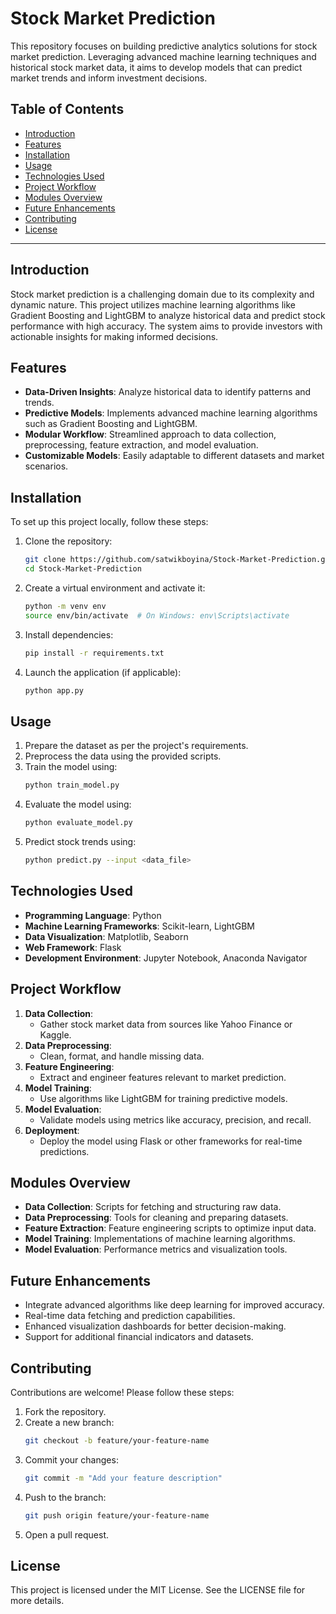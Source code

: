 # Stock Market Prediction

This repository focuses on building predictive analytics solutions for stock market prediction. Leveraging advanced machine learning techniques and historical stock market data, it aims to develop models that can predict market trends and inform investment decisions.

## Table of Contents
- [Introduction](#introduction)
- [Features](#features)
- [Installation](#installation)
- [Usage](#usage)
- [Technologies Used](#technologies-used)
- [Project Workflow](#project-workflow)
- [Modules Overview](#modules-overview)
- [Future Enhancements](#future-enhancements)
- [Contributing](#contributing)
- [License](#license)

---

## Introduction

Stock market prediction is a challenging domain due to its complexity and dynamic nature. This project utilizes machine learning algorithms like Gradient Boosting and LightGBM to analyze historical data and predict stock performance with high accuracy. The system aims to provide investors with actionable insights for making informed decisions.

## Features

- **Data-Driven Insights**: Analyze historical data to identify patterns and trends.
- **Predictive Models**: Implements advanced machine learning algorithms such as Gradient Boosting and LightGBM.
- **Modular Workflow**: Streamlined approach to data collection, preprocessing, feature extraction, and model evaluation.
- **Customizable Models**: Easily adaptable to different datasets and market scenarios.

## Installation

To set up this project locally, follow these steps:

1. Clone the repository:
   ```bash
   git clone https://github.com/satwikboyina/Stock-Market-Prediction.git
   cd Stock-Market-Prediction
   ```
2. Create a virtual environment and activate it:
   ```bash
   python -m venv env
   source env/bin/activate  # On Windows: env\Scripts\activate
   ```
3. Install dependencies:
   ```bash
   pip install -r requirements.txt
   ```
4. Launch the application (if applicable):
   ```bash
   python app.py
   ```

## Usage

1. Prepare the dataset as per the project's requirements.
2. Preprocess the data using the provided scripts.
3. Train the model using:
   ```bash
   python train_model.py
   ```
4. Evaluate the model using:
   ```bash
   python evaluate_model.py
   ```
5. Predict stock trends using:
   ```bash
   python predict.py --input <data_file>
   ```

## Technologies Used

- **Programming Language**: Python
- **Machine Learning Frameworks**: Scikit-learn, LightGBM
- **Data Visualization**: Matplotlib, Seaborn
- **Web Framework**: Flask
- **Development Environment**: Jupyter Notebook, Anaconda Navigator

## Project Workflow

1. **Data Collection**:
   - Gather stock market data from sources like Yahoo Finance or Kaggle.
2. **Data Preprocessing**:
   - Clean, format, and handle missing data.
3. **Feature Engineering**:
   - Extract and engineer features relevant to market prediction.
4. **Model Training**:
   - Use algorithms like LightGBM for training predictive models.
5. **Model Evaluation**:
   - Validate models using metrics like accuracy, precision, and recall.
6. **Deployment**:
   - Deploy the model using Flask or other frameworks for real-time predictions.

## Modules Overview

- **Data Collection**: Scripts for fetching and structuring raw data.
- **Data Preprocessing**: Tools for cleaning and preparing datasets.
- **Feature Extraction**: Feature engineering scripts to optimize input data.
- **Model Training**: Implementations of machine learning algorithms.
- **Model Evaluation**: Performance metrics and visualization tools.

## Future Enhancements

- Integrate advanced algorithms like deep learning for improved accuracy.
- Real-time data fetching and prediction capabilities.
- Enhanced visualization dashboards for better decision-making.
- Support for additional financial indicators and datasets.

## Contributing

Contributions are welcome! Please follow these steps:

1. Fork the repository.
2. Create a new branch:
   ```bash
   git checkout -b feature/your-feature-name
   ```
3. Commit your changes:
   ```bash
   git commit -m "Add your feature description"
   ```
4. Push to the branch:
   ```bash
   git push origin feature/your-feature-name
   ```
5. Open a pull request.

## License

This project is licensed under the MIT License. See the LICENSE file for more details.
